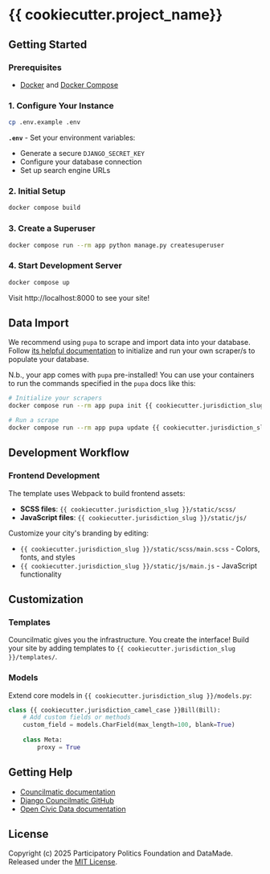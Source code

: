 # {{ cookiecutter.project_name}}

## Getting Started

### Prerequisites

- [Docker](https://docs.docker.com/install/) and [Docker Compose](https://docs.docker.com/compose/install/)

### 1. Configure Your Instance

```bash
cp .env.example .env
```

**`.env`** - Set your environment variables:
- Generate a secure `DJANGO_SECRET_KEY`
- Configure your database connection
- Set up search engine URLs

### 2. Initial Setup

```bash
docker compose build
```

### 3. Create a Superuser

```bash
docker compose run --rm app python manage.py createsuperuser
```

### 4. Start Development Server

```bash
docker compose up
```

Visit http://localhost:8000 to see your site!

## Data Import

We recommend using `pupa` to scrape and import data into your database. Follow [its helpful documentation](https://open-civic-data.readthedocs.io/en/latest/scrape/new.html) to initialize and run your own scraper/s to populate your database.

N.b., your app comes with `pupa` pre-installed! You can use your containers to run the commands specified in the `pupa` docs like this:

```bash
# Initialize your scrapers
docker compose run --rm app pupa init {{ cookiecutter.jurisdiction_slug }}

# Run a scrape
docker compose run --rm app pupa update {{ cookiecutter.jurisdiction_slug }}
```

## Development Workflow

### Frontend Development

The template uses Webpack to build frontend assets:

- **SCSS files**: `{{ cookiecutter.jurisdiction_slug }}/static/scss/`
- **JavaScript files**: `{{ cookiecutter.jurisdiction_slug }}/static/js/`

Customize your city's branding by editing:
- `{{ cookiecutter.jurisdiction_slug }}/static/scss/main.scss` - Colors, fonts, and styles
- `{{ cookiecutter.jurisdiction_slug }}/static/js/main.js` - JavaScript functionality

## Customization

### Templates

Councilmatic gives you the infrastructure. You create the interface! Build your site by
adding templates to `{{ cookiecutter.jurisdiction_slug }}/templates/`. 

### Models

Extend core models in `{{ cookiecutter.jurisdiction_slug }}/models.py`:
```python
class {{ cookiecutter.jurisdiction_camel_case }}Bill(Bill):
    # Add custom fields or methods
    custom_field = models.CharField(max_length=100, blank=True)
    
    class Meta:
        proxy = True
```

## Getting Help

- [Councilmatic documentation](https://www.councilmatic.org/)
- [Django Councilmatic GitHub](https://github.com/datamade/django-councilmatic)
- [Open Civic Data documentation](https://open-civic-data.readthedocs.io)

## License

Copyright (c) 2025 Participatory Politics Foundation and DataMade. Released under the [MIT License](LICENSE).
